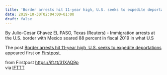 ```yaml
---
title: 'Border arrests hit 11-year high, U.S. seeks to expedite deportations'
date: 2019-10-30T02:04:00+01:00
draft: false
---
```


By Julio-Cesar Chavez EL PASO, Texas (Reuters) - Immigration arrests at the U.S. border with Mexico soared 88 percent in fiscal 2019 in what U.S

The post [Border arrests hit 11-year high, U.S. seeks to expedite deportations](http://www.firstpost.com/world/border-arrests-hit-11-year-high-u-s-seeks-to-expedite-deportations-7570731.html) appeared first on [Firstpost](http://www.firstpost.com).

  
  
from Firstpost https://ift.tt/31XAQ9p  
via [IFTTT](https://ifttt.com/?ref=da&site=blogger)